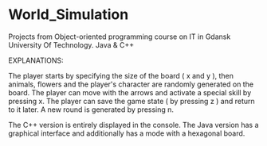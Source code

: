 # World_Simulation
 Projects from Object-oriented programming course on IT in Gdansk University Of Technology. Java & C++

EXPLANATIONS:

The player starts by specifying the size of the board ( x and y ), then animals, flowers and the player's character are randomly generated on the board. The player can move with the arrows and activate a special skill by pressing x. The player can save the game state ( by pressing z ) and return to it later. A new round is generated by pressing n.

The C++ version is entirely displayed in the console.
The Java version has a graphical interface and additionally has a mode with a hexagonal board.

 